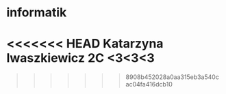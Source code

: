 # informatik
<<<<<<< HEAD
Katarzyna Iwaszkiewicz 2C <3<3<3
=======
>>>>>>> 8908b452028a0aa315eb3a540cac04fa416dcb10
